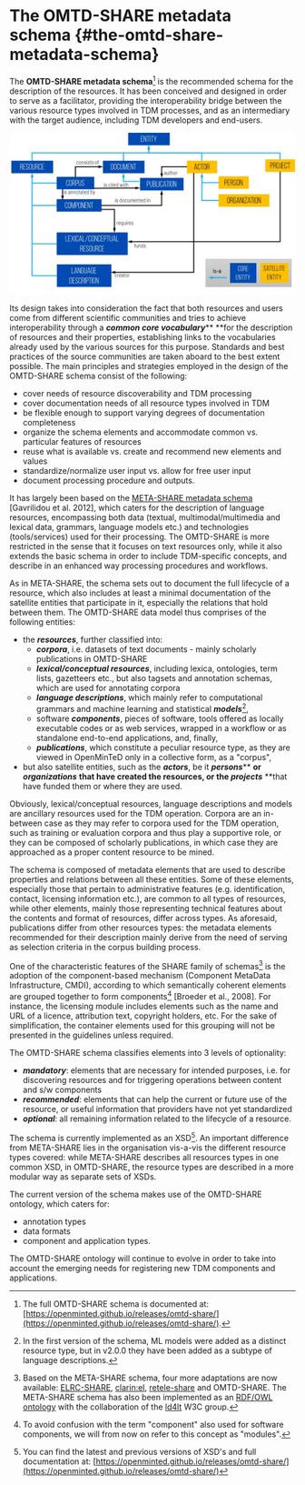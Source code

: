 # The OMTD-SHARE metadata schema {#the-omtd-share-metadata-schema}

The **OMTD-SHARE metadata schema**[^1] is the recommended schema for the description of the resources. It has been conceived and designed in order to serve as a facilitator, providing the interoperability bridge between the various resource types involved in TDM processes, and as an intermediary with the target audience, including TDM developers and end-users.

![](/assets/OMTD_Schemav2OverviewNewcolors2.jpg)

Its design takes into consideration the fact that both resources and users come from different scientific communities and tries to achieve interoperability through a _**common core vocabulary**_** **for the description of resources and their properties, establishing links to the vocabularies already used by the various sources for this purpose. Standards and best practices of the source communities are taken aboard to the best extent possible. The main principles and strategies employed in the design of the OMTD-SHARE schema consist of the following:

* cover needs of resource discoverability and TDM processing
* cover documentation needs of all resource types involved in TDM
* be flexible enough to support varying degrees of documentation completeness
* organize the schema elements and accommodate common vs. particular features of resources
* reuse what is available vs. create and recommend new elements and values
* standardize/normalize user input vs. allow for free user input
* document processing procedure and outputs.

It has largely been based on the [META-SHARE metadata schema](http://metashare.ilsp.gr/knowledgebase/homePage) \[Gavrilidou et al. 2012\], which caters for the description of language resources, encompassing both data \(textual, multimodal/multimedia and lexical data, grammars, language models etc.\) and technologies \(tools/services\) used for their processing. The OMTD-SHARE is more restricted in the sense that it focuses on text resources only, while it also extends the basic schema in order to include TDM-specific concepts, and describe in an enhanced way processing procedures and workflows.

As in META-SHARE, the schema sets out to document the full lifecycle of a resource, which also includes at least a minimal documentation of the satellite entities that participate in it, especially the relations that hold between them. The OMTD-SHARE data model thus comprises of the following entities:

* the _**resources**_, further classified into:
  * _**corpora**_, i.e. datasets of text documents - mainly scholarly publications in OMTD-SHARE
  * _**lexical/conceptual resources**_, including lexica, ontologies, term lists, gazetteers etc., but also tagsets and annotation schemas, which are used for annotating corpora
  * _**language descriptions**_, which mainly refer to computational grammars and machine learning and statistical _**models**_[^2],
  * software _**components**_, pieces of software, tools offered as locally executable codes or as web services, wrapped in a workflow or as standalone end-to-end applications, and, finally,
  * _**publications**_, which constitute a peculiar resource type, as they are viewed in OpenMinTeD only in a collective form, as a "corpus",
* but also satellite entities, such as the _**actors**_, be it _**persons**_** **or _**organizations**_** **that have created the resources, or the _**projects**_** **that have funded them or where they are used.

Obviously, lexical/conceptual resources, language descriptions and models are ancillary resources used for the TDM operation. Corpora are an in-between case as they may refer to corpora used for the TDM operation, such as training or evaluation corpora and thus play a supportive role, or they can be composed of scholarly publications, in which case they are approached as a proper content resource to be mined.

The schema is composed of metadata elements that are used to describe properties and relations between all these entities. Some of these elements, especially those that pertain to administrative features \(e.g. identification, contact, licensing information etc.\), are common to all types of resources, while other elements, mainly those representing technical features about the contents and format of resources, differ across types. As aforesaid, publications differ from other resources types: the metadata elements recommended for their description mainly derive from the need of serving as selection criteria in the corpus building process.

One of the characteristic features of the SHARE family of schemas[^3] is the adoption of the component-based mechanism \(Component MetaData Infrastructure, CMDI\), according to which semantically coherent elements are grouped together to form components[^4] \[Broeder et al., 2008\]. For instance, the licensing module includes elements such as the name and URL of a licence, attribution text, copyright holders, etc. For the sake of simplification, the container elements used for this grouping will not be presented in the guidelines unless required.

The OMTD-SHARE schema classifies elements into 3 levels of optionality:

* _**mandatory**_: elements that are necessary for intended purposes, i.e. for discovering resources and for triggering operations between content and s/w components
* _**recommended**_: elements that can help the current or future use of the resource, or useful information that providers have not yet standardized
* _**optional**_: all remaining information related to the lifecycle of a resource.

The schema is currently implemented as an XSD[^5]. An important difference from META-SHARE lies in the organisation vis-a-vis the different resource types covered: while META-SHARE describes all resources types in one common XSD, in OMTD-SHARE, the resource types are described in a more modular way as separate sets of XSDs.

The current version of the schema makes use of the OMTD-SHARE ontology, which caters for:

* annotation types
* data formats
* component and application types.

The OMTD-SHARE ontology will continue to evolve in order to take into account the emerging needs for registering new TDM components and applications.

[^1]: The full OMTD-SHARE schema is documented at: [https://openminted.github.io/releases/omtd-share/](https://openminted.github.io/releases/omtd-share/).

[^2]: In the first version of the schema, ML models were added as a distinct resource type, but in v2.0.0 they have been added as a subtype of language descriptions.

[^3]: Based on the META-SHARE schema, four more adaptations are now available:  [ELRC-SHARE](https://elrc-share.ilsp.gr/documentation/ELRC-SHARE_schema.html), [clarin:el](http://www.clarin.gr/en/content/preparing-documenting-lrs), [retele-share](http://ontoology.linkeddata.es/publish/retele-share/index-en.html) and OMTD-SHARE. The META-SHARE schema has also been implemented as an [RDF/OWL ontology](http://purl.org/net/def/metashare) with the collaboration of the [ld4lt](https://www.w3.org/community/ld4lt) W3C group.

[^4]: To avoid confusion with the term "component" also used for software components, we will from now on refer to this concept as "modules".

[^5]: You can find the latest and previous versions of XSD's and full documentation at: [https://openminted.github.io/releases/omtd-share/](https://openminted.github.io/releases/omtd-share/)

